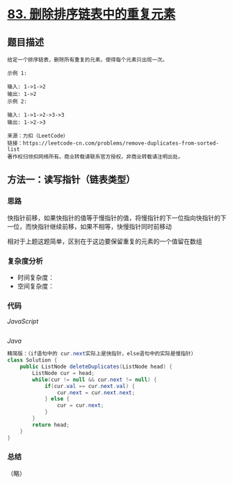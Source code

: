 # [83. 删除排序链表中的重复元素](https://leetcode-cn.com/problems/remove-duplicates-from-sorted-list/)

## 题目描述

```
给定一个排序链表，删除所有重复的元素，使得每个元素只出现一次。

示例 1:

输入: 1->1->2
输出: 1->2
示例 2:

输入: 1->1->2->3->3
输出: 1->2->3

来源：力扣（LeetCode）
链接：https://leetcode-cn.com/problems/remove-duplicates-from-sorted-list
著作权归领扣网络所有。商业转载请联系官方授权，非商业转载请注明出处。
```

## 方法一：读写指针（链表类型）

### 思路

快指针前移，如果快指针的值等于慢指针的值，将慢指针的下一位指向快指针的下一位，而快指针继续前移，如果不相等，快慢指针同时前移动

相对于上题这题简单，区别在于这边要保留重复的元素的一个值留在数组

### 复杂度分析

- 时间复杂度：
- 空间复杂度：

### 代码

*JavaScript*

```JS

```

*Java*

```Java
精简版：（if语句中的 cur.next实际上是快指针，else语句中的实际是慢指针）
class Solution {
    public ListNode deleteDuplicates(ListNode head) {
        ListNode cur = head;
        while(cur != null && cur.next != null) {
            if(cur.val == cur.next.val) {
                cur.next = cur.next.next;
            } else {
                cur = cur.next;
            }
        }
        return head;
    }
}
```

### **总结**

（略）

